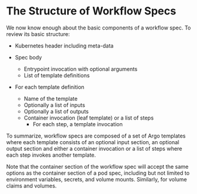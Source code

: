 # The Structure of Workflow Specs

We now know enough about the basic components of a workflow spec. To review its basic structure:

  - Kubernetes header including meta-data
  - Spec body
    - Entrypoint invocation with optional arguments
    - List of template definitions

  - For each template definition
    - Name of the template
    - Optionally a list of inputs
    - Optionally a list of outputs
    - Container invocation (leaf template) or a list of steps
      - For each step, a template invocation

To summarize, workflow specs are composed of a set of Argo templates where each template consists of an optional input section, an optional output section and either a container invocation or a list of steps where each step invokes another template.

Note that the container section of the workflow spec will accept the same options as the container section of a pod spec, including but not limited to environment variables, secrets, and volume mounts. Similarly, for volume claims and volumes.
